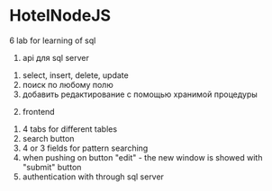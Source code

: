 # HotelNodeJS
6 lab for learning of sql

1) api для sql server
  1. select, insert, delete, update
  2. поиск по любому полю
  3. добавить редактирование с помощью хранимой процедуры

2) frontend 
  1. 4 tabs for different tables
  2. search button
  3. 4 or 3 fields for pattern searching
  4. when pushing on button "edit" - the new window is showed with "submit" button
  5. authentication with through sql server
